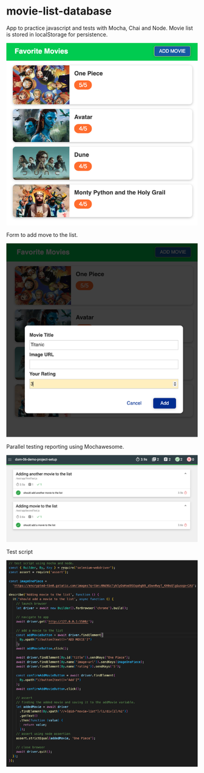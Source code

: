 # movie-list-database

App to practice javascript and tests with Mocha, Chai and Node. Movie list is stored in localStorage for persistence.

![Front page of app](images/movieListApp.png)

Form to add move to the list.

![Front page of app](images/formAddMovie.png)

Parallel testing reporting using Mochawesome.

![Mochawesome reporting](images/mochawesomeReport.png)

Test script

![Test script](images/test.png)
